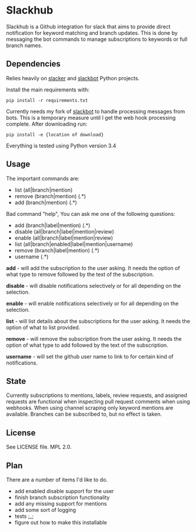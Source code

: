 Slackhub
========================

Slackhub is a Github integration for slack that aims to provide direct notification for keyword matching and branch
updates.  This is done by messaging the bot commands to manage subscriptions to keywords or full branch names.  

Dependencies
------------------------

Relies heavily on [slacker](https://github.com/os/slacker) and [slackbot](https://github.com/lins05/slackbot) Python 
projects.

Install the main requirements with:

`pip install -r requirements.txt`

Currently needs my fork of [slackbot](https://github.com/phospodka/slackbot) to handle processing messages from bots.
This is a temporary measure until I get the web hook processing complete.  After downloading run:

`pip install -e {location of download}`

Everything is tested using Python version 3.4

Usage
------------------------

The important commands are:

* list (all|branch|mention)
* remove (branch|mention) (.*)
* add (branch|mention) (.*)


Bad command "help", You can ask me one of the following questions:
* add (branch|label|mention) (.*)
* disable (all|branch|label|mention|review)
* enable (all|branch|label|mention|review)
* list (all|branch|enabled|label|mention|username)
* remove (branch|label|mention) (.*)
* username (.*)

**add** - will add the subscription to the user asking.  It needs the option of what type to
remove followed by the text of the subscription.

**disable** - will disable notifications selectively or for all depending on the selection.

**enable** - will enable notifications selectively or for all depending on the selection.

**list** - will list details about the subscriptions for the user asking.  It needs the option of what to list provided.

**remove** - will remove the subscription from the user asking.  It needs the option of what type to 
add followed by the text of the subscription.

**username** - will set the github user name to link to for certain kind of notifications.

 
State
-------------------------

Currently subscriptions to mentions, labels, review requests, and assigned requests are functional when inspecting pull request
comments when using webhooks.  When using channel scraping only keyword mentions are available. Branches can be subscribed to,
but no effect is taken.

License
-------------------------------

See LICENSE file.  MPL 2.0.

Plan
-------------------------

There are a number of items I'd like to do.

* add enabled disable support for the user
* finish branch subscription functionality
* add any missing support for mentions
* add some sort of logging
* tests ;_;
* figure out how to make this installable
